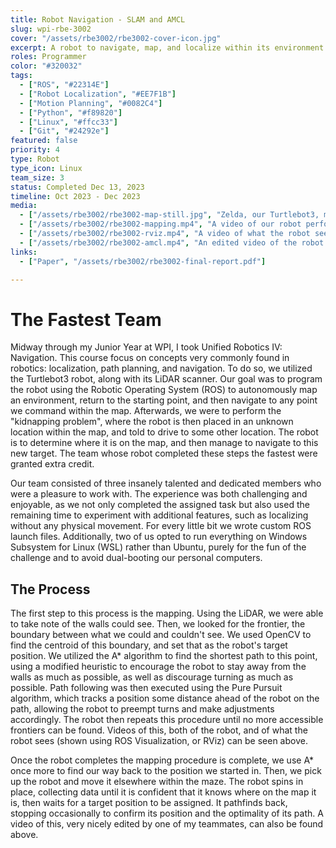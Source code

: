 ```yaml
---
title: Robot Navigation - SLAM and AMCL
slug: wpi-rbe-3002
cover: "/assets/rbe3002/rbe3002-cover-icon.jpg"
excerpt: A robot to navigate, map, and localize within its environment.
roles: Programmer
color: "#320032"
tags:
  - ["ROS", "#22314E"]
  - ["Robot Localization", "#EE7F1B"]
  - ["Motion Planning", "#0082C4"]
  - ["Python", "#f89820"]
  - ["Linux", "#ffcc33"]
  - ["Git", "#24292e"]
featured: false
priority: 4
type: Robot
type_icon: Linux
team_size: 3
status: Completed Dec 13, 2023
timeline: Oct 2023 - Dec 2023
media:
  - ["/assets/rbe3002/rbe3002-map-still.jpg", "Zelda, our Turtlebot3, making its way through the maze"]
  - ["/assets/rbe3002/rbe3002-mapping.mp4", "A video of our robot performing the mapping procedure"]
  - ["/assets/rbe3002/rbe3002-rviz.mp4", "A video of what the robot sees while mapping, in 4x speed"]
  - ["/assets/rbe3002/rbe3002-amcl.mp4", "An edited video of the robot solving the kidnapping problem"]
links:
  - ["Paper", "/assets/rbe3002/rbe3002-final-report.pdf"]

---
```


# The Fastest Team

Midway through my Junior Year at WPI, I took Unified Robotics IV: Navigation. This course focus on concepts very commonly found in robotics: localization, path planning, and navigation. To do so, we utilized the Turtlebot3 robot, along with its LiDAR scanner. Our goal was to program the robot using the Robotic Operating System (ROS) to autonomously map an environment, return to the starting point, and then navigate to any point we command within the map. Afterwards, we were to perform the "kidnapping problem", where the robot is then placed in an unknown location within the map, and told to drive to some other location. The robot is to determine where it is on the map, and then manage to navigate to this new target. The team whose robot completed these steps the fastest were granted extra credit.

Our team consisted of three insanely talented and dedicated members who were a pleasure to work with. The experience was both challenging and enjoyable, as we not only completed the assigned task but also used the remaining time to experiment with additional features, such as localizing without any physical movement. For every little bit we wrote custom ROS launch files. Additionally, two of us opted to run everything on Windows Subsystem for Linux (WSL) rather than Ubuntu, purely for the fun of the challenge and to avoid dual-booting our personal computers.

## The Process

The first step to this process is the mapping. Using the LiDAR, we were able to take note of the walls could see. Then, we looked for the frontier, the boundary between what we could and couldn't see. We used OpenCV to find the centroid of this boundary, and set that as the robot's target position. We utilized the A* algorithm to find the shortest path to this point, using a modified heuristic to encourage the robot to stay away from the walls as much as possible, as well as discourage turning as much as possible. Path following was then executed using the Pure Pursuit algorithm, which tracks a position some distance ahead of the robot on the path, allowing the robot to preempt turns and make adjustments accordingly. The robot then repeats this procedure until no more accessible frontiers can be found. Videos of this, both of the robot, and of what the robot sees (shown using ROS Visualization, or RViz) can be seen above.

Once the robot completes the mapping procedure is complete, we use A* once more to find our way back to the position we started in. Then, we pick up the robot and move it elsewhere within the maze. The robot spins in place, collecting data until it is confident that it knows where on the map it is, then waits for a target position to be assigned. It pathfinds back, stopping occasionally to confirm its position and the optimality of its path. A video of this, very nicely edited by one of my teammates, can also be found above.
